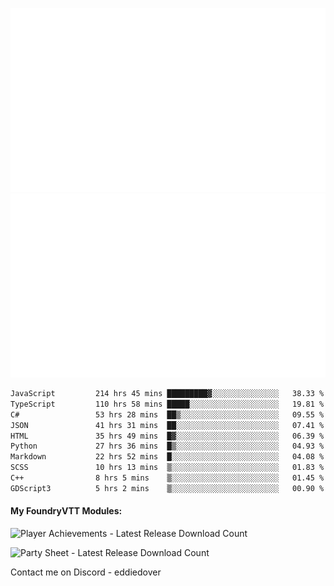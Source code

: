 
![](https://raw.githubusercontent.com/eddiedover/ghstats/master/generated/overview.svg)
![](https://raw.githubusercontent.com/eddiedover/ghstats/master/generated/languages.svg)

<!--START_SECTION:waka-->

```txt
JavaScript         214 hrs 45 mins █████████▓░░░░░░░░░░░░░░░   38.33 %
TypeScript         110 hrs 58 mins █████░░░░░░░░░░░░░░░░░░░░   19.81 %
C#                 53 hrs 28 mins  ██▒░░░░░░░░░░░░░░░░░░░░░░   09.55 %
JSON               41 hrs 31 mins  ██░░░░░░░░░░░░░░░░░░░░░░░   07.41 %
HTML               35 hrs 49 mins  █▓░░░░░░░░░░░░░░░░░░░░░░░   06.39 %
Python             27 hrs 36 mins  █▒░░░░░░░░░░░░░░░░░░░░░░░   04.93 %
Markdown           22 hrs 52 mins  █░░░░░░░░░░░░░░░░░░░░░░░░   04.08 %
SCSS               10 hrs 13 mins  ▒░░░░░░░░░░░░░░░░░░░░░░░░   01.83 %
C++                8 hrs 5 mins    ▒░░░░░░░░░░░░░░░░░░░░░░░░   01.45 %
GDScript3          5 hrs 2 mins    ▒░░░░░░░░░░░░░░░░░░░░░░░░   00.90 %
```

<!--END_SECTION:waka-->

#### My FoundryVTT Modules:

  ![Player Achievements - Latest Release Download Count](https://img.shields.io/badge/dynamic/json?label=Player%20Achievements%20-%20Downloads@latest&query=assets%5B1%5D.download_count&url=https%3A%2F%2Fapi.github.com%2Frepos%2FEddieDover%2Ffvtt-player-achievements%2Freleases%2Flatest)

  ![Party Sheet - Latest Release Download Count](https://img.shields.io/badge/dynamic/json?label=Party%20Sheet%20-%20Downloads@latest&query=assets%5B1%5D.download_count&url=https%3A%2F%2Fapi.github.com%2Frepos%2FEddieDover%2Ffvtt-party-sheet%2Freleases%2Flatest)

<a rel="me" href="https://techhub.social/@EddieDover"></a>

Contact me on Discord - eddiedover
